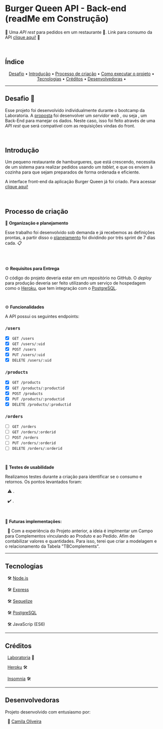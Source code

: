 # Burger Queen API  - Back-end (readMe em Construção)


🌟 Uma _API rest_ para pedidos em um restaurante 🍔. Link para consumo da API [clique aqui!]() 🌟 

<br/>

## Índice

<p align="center">
 <a href="#-desafio">Desafio</a> •
 <a href="#-introdução">Introdução</a> •
 <a href="#-processo-de-criação">Processo de criação</a> • 
 <a href="#-como-executar-o-projeto">Como executar o projeto</a> • 
 <a href="#-tecnologias">Tecnologias</a> • 
 <a href="#-créditos">Créditos</a> • 
 <a href="#-desenvolvedoras">Desenvolvedoras</a> • 
</p>

---

## Desafio 💪

Esse projeto foi desenvolvido individualmente durante o bootcamp da Laboratoria. A [proposta]((https://github.com/Laboratoria/SAP005-burger-queen-api)) foi desenvolver um _servidor web_ , ou seja , um Back-End para manejar os dados. Neste caso, isso foi feito através
de uma _API rest_ que será compatível com as requisições vindas do front.

<br/>

## Introdução

Um pequeno restaurante de hamburgueres, que está crescendo, necessita de um
sistema para realizar pedidos usando um _tablet_, e que os enviem à
cozinha para que sejam preparados de forma ordenada e eficiente.

A interface front-end da aplicação Burger Queen já foi criado. Para acessar [clique aqui!](https://burgerlicious-git-main-cbalieiro.vercel.app/)

<br/>

## Processo de criação

📆 **Organização e planejamento**

Esse trabalho foi desenvolvido sob demanda e já recebemos as definições prontas, a partir disso o [planejamento]() foi dividindo por três sprint de 7 dias cada. 📋

##
<br/>

⚙️ **Requisitos para Entrega**

O código do projeto deveria estar em um repositório no GitHub.
O _deploy_ para produção deveria ser feito utilizando um serviço de hospedagem como
o [Heroku](https://www.heroku.com/home), que tem integração com o
[PostgreSQL](https://www.heroku.com/postgres).

<br/>

⚙️ **Funcionalidades**

A API possui os seguintes endpoints:

### `/users`

* [x] `GET /users`
* [x] `GET /users/:uid`
* [x] `POST /users`
* [x] `PUT /users/:uid`
* [x] `DELETE /users/:uid`

### `/products`

* [x] `GET /products`
* [x] `GET /products/:productid`
* [x] `POST /products`
* [x] `PUT /products/:productid`
* [x] `DELETE /products/:productid`

### `/orders`

* [ ] `GET /orders`
* [ ] `GET /orders/:orderid`
* [ ] `POST /orders`
* [ ] `PUT /orders/:orderid`
* [ ] `DELETE /orders/:orderid`

<br/>

🔎 **Testes de usabilidade**

Realizamos testes durante a criação para identificar se o consumo e retornos. Os pontos levantados foram:

&nbsp;
⚠️  .

&nbsp;
✔️  .

<br/>

🚧 **Futuras implementações:**

&nbsp;
📌 Com a experiência do Projeto anterior, a ideia é implmentar um Campo para Complementos vinculando ao Produto e ao Pedido. Afim de contabilizar valores e quantidades. Para isso, terei que criar a modelagem e o relacionamento da Tabela "TBComplements".
<br/> 

---

## Tecnologias

&nbsp;
🛠 [Node.js](https://nodejs.org/en/)

&nbsp;
🛠 [Express](https://expressjs.com/pt-br/)

&nbsp;
🛠 [Sequelize](https://sequelize.org/)

&nbsp;
🛠 [PostgreSQL](https://www.postgresql.org/)

&nbsp;
🛠 JavaScrip (ES6)

---

## Créditos

&nbsp;
[Laboratoria](https://www.laboratoria.la/) 💛

&nbsp;
[Heroku](https://www.heroku.com) 🛠

&nbsp;
[Insomnia](https://insomnia.rest/) 🛠

---

## Desenvolvedoras

Projeto desenvolvido com entusiasmo por:

&nbsp;
🦸 [Camila Oliveira](https://github.com/cbalieiro)
